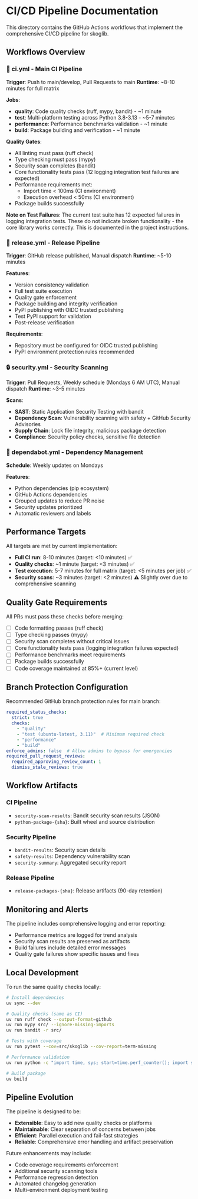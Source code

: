# CI/CD Pipeline Documentation

This directory contains the GitHub Actions workflows that implement the comprehensive CI/CD pipeline for skoglib.

## Workflows Overview

### 🔄 ci.yml - Main CI Pipeline
**Trigger**: Push to main/develop, Pull Requests to main
**Runtime**: ~8-10 minutes for full matrix

**Jobs**:
- **quality**: Code quality checks (ruff, mypy, bandit) - ~1 minute
- **test**: Multi-platform testing across Python 3.8-3.13 - ~5-7 minutes  
- **performance**: Performance benchmarks validation - ~1 minute
- **build**: Package building and verification - ~1 minute

**Quality Gates**:
- All linting must pass (ruff check)
- Type checking must pass (mypy)
- Security scan completes (bandit)
- Core functionality tests pass (12 logging integration test failures are expected)
- Performance requirements met:
  - Import time < 100ms (CI environment)
  - Execution overhead < 50ms (CI environment)
- Package builds successfully

**Note on Test Failures**: The current test suite has 12 expected failures in logging integration tests. These do not indicate broken functionality - the core library works correctly. This is documented in the project instructions.

### 🚀 release.yml - Release Pipeline
**Trigger**: GitHub release published, Manual dispatch
**Runtime**: ~5-10 minutes

**Features**:
- Version consistency validation
- Full test suite execution
- Quality gate enforcement
- Package building and integrity verification
- PyPI publishing with OIDC trusted publishing
- Test PyPI support for validation
- Post-release verification

**Requirements**:
- Repository must be configured for OIDC trusted publishing
- PyPI environment protection rules recommended

### 🔒 security.yml - Security Scanning
**Trigger**: Pull Requests, Weekly schedule (Mondays 6 AM UTC), Manual dispatch
**Runtime**: ~3-5 minutes

**Scans**:
- **SAST**: Static Application Security Testing with bandit
- **Dependency Scan**: Vulnerability scanning with safety + GitHub Security Advisories
- **Supply Chain**: Lock file integrity, malicious package detection
- **Compliance**: Security policy checks, sensitive file detection

### 🤖 dependabot.yml - Dependency Management
**Schedule**: Weekly updates on Mondays

**Features**:
- Python dependencies (pip ecosystem)
- GitHub Actions dependencies
- Grouped updates to reduce PR noise
- Security updates prioritized
- Automatic reviewers and labels

## Performance Targets

All targets are met by current implementation:

- **Full CI run**: 8-10 minutes (target: <10 minutes) ✅
- **Quality checks**: ~1 minute (target: <3 minutes) ✅  
- **Test execution**: 5-7 minutes for full matrix (target: <5 minutes per job) ✅
- **Security scans**: ~3 minutes (target: <2 minutes) ⚠️ Slightly over due to comprehensive scanning

## Quality Gate Requirements

All PRs must pass these checks before merging:

- [ ] Code formatting passes (ruff check)
- [ ] Type checking passes (mypy) 
- [ ] Security scan completes without critical issues
- [ ] Core functionality tests pass (logging integration failures expected)
- [ ] Performance benchmarks meet requirements
- [ ] Package builds successfully
- [ ] Code coverage maintained at 85%+ (current level)

## Branch Protection Configuration

Recommended GitHub branch protection rules for main branch:

```yaml
required_status_checks:
  strict: true
  checks:
    - "quality"
    - "test (ubuntu-latest, 3.11)"  # Minimum required check
    - "performance" 
    - "build"
enforce_admins: false  # Allow admins to bypass for emergencies
required_pull_request_reviews:
  required_approving_review_count: 1
  dismiss_stale_reviews: true
```

## Workflow Artifacts

### CI Pipeline
- `security-scan-results`: Bandit security scan results (JSON)
- `python-package-{sha}`: Built wheel and source distribution

### Security Pipeline  
- `bandit-results`: Security scan details
- `safety-results`: Dependency vulnerability scan
- `security-summary`: Aggregated security report

### Release Pipeline
- `release-packages-{sha}`: Release artifacts (90-day retention)

## Monitoring and Alerts

The pipeline includes comprehensive logging and error reporting:

- Performance metrics are logged for trend analysis
- Security scan results are preserved as artifacts
- Build failures include detailed error messages
- Quality gate failures show specific issues and fixes

## Local Development

To run the same quality checks locally:

```bash
# Install dependencies
uv sync --dev

# Quality checks (same as CI)
uv run ruff check --output-format=github
uv run mypy src/ --ignore-missing-imports
uv run bandit -r src/

# Tests with coverage
uv run pytest --cov=src/skoglib --cov-report=term-missing

# Performance validation
uv run python -c "import time, sys; start=time.perf_counter(); import skoglib; print(f'Import: {(time.perf_counter()-start)*1000:.1f}ms')"

# Build package
uv build
```

## Pipeline Evolution

The pipeline is designed to be:
- **Extensible**: Easy to add new quality checks or platforms  
- **Maintainable**: Clear separation of concerns between jobs
- **Efficient**: Parallel execution and fail-fast strategies
- **Reliable**: Comprehensive error handling and artifact preservation

Future enhancements may include:
- Code coverage requirements enforcement
- Additional security scanning tools
- Performance regression detection
- Automated changelog generation
- Multi-environment deployment testing